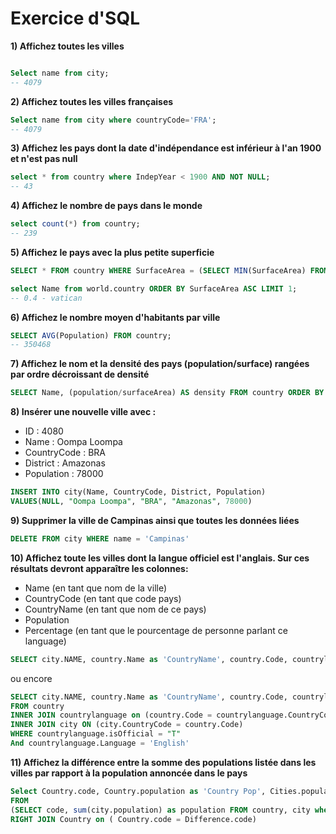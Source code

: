 # Exercice d'SQL

**1) Affichez toutes les villes**  
```sql

Select name from city;
-- 4079
```

**2) Affichez toutes les villes françaises**  

```sql
Select name from city where countryCode='FRA';
-- 4079
```
**3) Affichez les pays dont la date d'indépendance est inférieur à l'an 1900 et n'est pas null**  
```sql
select * from country where IndepYear < 1900 AND NOT NULL;
-- 43
```

**4) Affichez le nombre de pays dans le monde**  
```sql
select count(*) from country;
-- 239
```
**5) Affichez le pays avec la plus petite superficie**  
```sql
SELECT * FROM country WHERE SurfaceArea = (SELECT MIN(SurfaceArea) FROM country);

select Name from world.country ORDER BY SurfaceArea ASC LIMIT 1;
-- 0.4 - vatican
```
**6) Affichez le nombre moyen d'habitants par ville**  
```sql
SELECT AVG(Population) FROM country;
-- 350468
``` 

**7) Affichez le nom et la densité des pays (population/surface) rangées par ordre décroissant de densité**  

```sql
SELECT Name, (population/surfaceArea) AS density FROM country ORDER BY density DESC;
```


**8) Insérer une nouvelle ville avec :**  

- ID : 4080
- Name : Oompa Loompa
- CountryCode : BRA 
- District : Amazonas
- Population : 78000

```sql
INSERT INTO city(Name, CountryCode, District, Population)
VALUES(NULL, "Oompa Loompa", "BRA", "Amazonas", 78000)
```
**9) Supprimer la ville de Campinas ainsi que toutes les données liées**  

```sql
DELETE FROM city WHERE name = 'Campinas'
```

**10) Affichez toute les villes dont la langue officiel est l'anglais. Sur ces résultats devront apparaître les colonnes:**  

- Name (en tant que nom de la ville)
- CountryCode (en tant que code pays)
- CountryName (en tant que nom de ce pays)
- Population
- Percentage (en tant que le pourcentage de personne parlant ce language)

```sql
SELECT city.NAME, country.Name as 'CountryName', country.Code, countrylanguage.Percentage, city.Population FROM country, countrylanguage, city WHERE country.Code = countrylanguage.CountryCode AND city.CountryCode = country.Code AND countrylanguage.isOfficial = "T" And countrylanguage.Language = 'English' 
```

ou encore 

```sql
SELECT city.NAME, country.Name as 'CountryName', country.Code, countrylanguage.Percentage, city.Population 
FROM country
INNER JOIN countrylanguage on (country.Code = countrylanguage.CountryCode)
INNER JOIN city ON (city.CountryCode = country.Code)
WHERE countrylanguage.isOfficial = "T"
And countrylanguage.Language = 'English'
```

**11) Affichez la différence entre la somme des populations listée dans les villes par rapport à la population annoncée dans le pays**
  
```sql
Select Country.code, Country.population as 'Country Pop', Cities.population as 'City Pop',  Country.population - Cities.population as 'Difference Pop'
FROM
(SELECT code, sum(city.population) as population FROM country, city where city.countryCode = country.code group by code) Cities
RIGHT JOIN Country on ( Country.code = Difference.code)
```